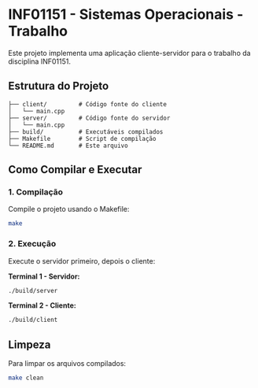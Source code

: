 # INF01151 - Sistemas Operacionais - Trabalho

Este projeto implementa uma aplicação cliente-servidor para o trabalho da disciplina INF01151.

## Estrutura do Projeto

```
├── client/         # Código fonte do cliente
│   └── main.cpp
├── server/         # Código fonte do servidor
│   └── main.cpp
├── build/          # Executáveis compilados
├── Makefile        # Script de compilação
└── README.md       # Este arquivo
```

## Como Compilar e Executar

### 1. Compilação
Compile o projeto usando o Makefile:
```bash
make
```

### 2. Execução
Execute o servidor primeiro, depois o cliente:

**Terminal 1 - Servidor:**
```bash
./build/server
```

**Terminal 2 - Cliente:**
```bash
./build/client
```

## Limpeza
Para limpar os arquivos compilados:
```bash
make clean
```